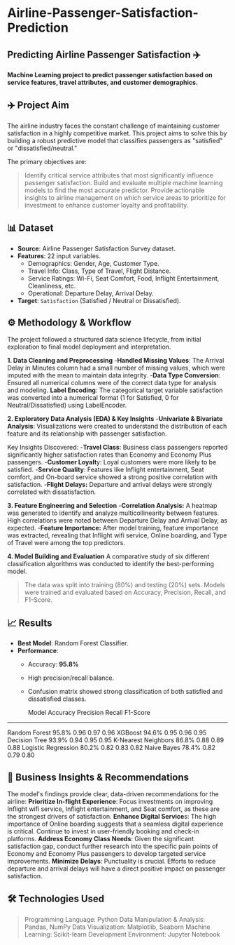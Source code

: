 # Airline-Passenger-Satisfaction-Prediction
## Predicting Airline Passenger Satisfaction ✈️
**Machine Learning project to predict passenger satisfaction based on service features, travel attributes, and customer demographics.**

## ✈️ Project Aim
The airline industry faces the constant challenge of maintaining customer satisfaction in a highly competitive market. This project aims to solve this by building a robust predictive model that classifies passengers as "satisfied" or "dissatisfied/neutral."

The primary objectives are:
> Identify critical service attributes that most significantly influence passenger satisfaction.
> Build and evaluate multiple machine learning models to find the most accurate predictor.
> Provide actionable insights to airline management on which service areas to prioritize for investment to enhance customer loyalty and profitability.

## 📊 Dataset
- **Source**: Airline Passenger Satisfaction Survey dataset.  
- **Features**: 22 input variables.  
  - Demographics: Gender, Age, Customer Type.  
  - Travel Info: Class, Type of Travel, Flight Distance.  
  - Service Ratings: Wi-Fi, Seat Comfort, Food, Inflight Entertainment, Cleanliness, etc.  
  - Operational: Departure Delay, Arrival Delay.  
- **Target**: `Satisfaction` (Satisfied / Neutral or Dissatisfied).  

## ⚙️ Methodology & Workflow
The project followed a structured data science lifecycle, from initial exploration to final model deployment and interpretation.

**1. Data Cleaning and Preprocessing**
-**Handled Missing Values**: The Arrival Delay in Minutes column had a small number of missing values, which were imputed with the mean to maintain data integrity.
-**Data Type Conversion**: Ensured all numerical columns were of the correct data type for analysis and modeling.
**Label Encoding**: The categorical target variable satisfaction was converted into a numerical format (1 for Satisfied, 0 for Neutral/Dissatisfied) using LabelEncoder.

**2. Exploratory Data Analysis (EDA) & Key Insights**
-**Univariate & Bivariate Analysis**: Visualizations were created to understand the distribution of each feature and its relationship with passenger satisfaction.

Key Insights Discovered:
-**Travel Class**: Business class passengers reported significantly higher satisfaction rates than Economy and Economy Plus passengers.
-**Customer Loyalt**y: Loyal customers were more likely to be satisfied.
-**Service Quality**: Features like Inflight entertainment, Seat comfort, and On-board service showed a strong positive correlation with satisfaction.
-**Flight Delays:** Departure and arrival delays were strongly correlated with dissatisfaction.

**3. Feature Engineering and Selection**
-**Correlation Analysis:** A heatmap was generated to identify and analyze multicollinearity between features. High correlations were noted between Departure Delay and Arrival Delay, as expected.
-**Feature Importance:** After model training, feature importance was extracted, revealing that Inflight wifi service, Online boarding, and Type of Travel were among the top predictors.

**4. Model Building and Evaluation**
A comparative study of six different classification algorithms was conducted to identify the best-performing model.
> The data was split into training (80%) and testing (20%) sets.
> Models were trained and evaluated based on Accuracy, Precision, Recall, and F1-Score.


## 📈 Results

- **Best Model**: Random Forest Classifier.  
- **Performance**:  
  - Accuracy: **95.8%**  
  - High precision/recall balance.  
  - Confusion matrix showed strong classification of both satisfied and dissatisfied classes.
 
    Model                 Accuracy   Precision  Recall   F1-Score
--------------------- ---------- ---------- -------- ----------
Random Forest         95.8%      0.96       0.97     0.96
XGBoost               94.6%      0.95       0.96     0.95
Decision Tree         93.9%      0.94       0.95     0.95
K-Nearest Neighbors   86.8%      0.88       0.89     0.88
Logistic Regression   80.2%      0.82       0.83     0.82
Naive Bayes           78.4%      0.82       0.79     0.80
 
## 📌 Business Insights & Recommendations
The model's findings provide clear, data-driven recommendations for the airline:
**Prioritize In-flight Experience**: Focus investments on improving Inflight wifi service, Inflight entertainment, and Seat comfort, as these are the strongest drivers of satisfaction.
**Enhance Digital Service**s: The high importance of Online boarding suggests that a seamless digital experience is critical. Continue to invest in user-friendly booking and check-in platforms.
**Address Economy Class Needs**: Given the significant satisfaction gap, conduct further research into the specific pain points of Economy and Economy Plus passengers to develop targeted service improvements.
**Minimize Delays**: Punctuality is crucial. Efforts to reduce departure and arrival delays will have a direct positive impact on passenger satisfaction.

## 🛠️ Technologies Used
> Programming Language: Python
> Data Manipulation & Analysis: Pandas, NumPy
> Data Visualization: Matplotlib, Seaborn
> Machine Learning: Scikit-learn
> Development Environment: Jupyter Notebook

